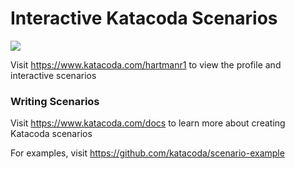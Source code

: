 # Interactive Katacoda Scenarios

[![](http://shields.katacoda.com/katacoda/hartmanr1/count.svg)](https://www.katacoda.com/hartmanr1 "Get your profile on Katacoda.com")

Visit https://www.katacoda.com/hartmanr1 to view the profile and interactive scenarios

### Writing Scenarios
Visit https://www.katacoda.com/docs to learn more about creating Katacoda scenarios

For examples, visit https://github.com/katacoda/scenario-example
